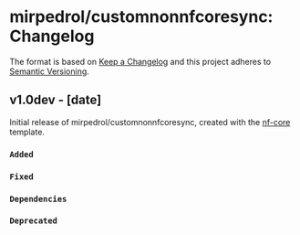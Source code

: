 # mirpedrol/customnonnfcoresync: Changelog

The format is based on [Keep a Changelog](https://keepachangelog.com/en/1.0.0/)
and this project adheres to [Semantic Versioning](https://semver.org/spec/v2.0.0.html).

## v1.0dev - [date]

Initial release of mirpedrol/customnonnfcoresync, created with the [nf-core](https://nf-co.re/) template.

### `Added`

### `Fixed`

### `Dependencies`

### `Deprecated`
